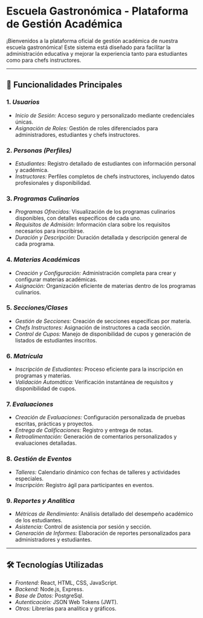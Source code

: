 # Escuela Gastronómica - Plataforma de Gestión Académica

¡Bienvenidos a la plataforma oficial de gestión académica de nuestra escuela gastronómica! Este sistema está diseñado para facilitar la administración educativa y mejorar la experiencia tanto para estudiantes como para chefs instructores.

---

## 🚀 Funcionalidades Principales

### 1. *Usuarios*
- *Inicio de Sesión:* Acceso seguro y personalizado mediante credenciales únicas.
- *Asignación de Roles:* Gestión de roles diferenciados para administradores, estudiantes y chefs instructores.

### 2. *Personas (Perfiles)*
- *Estudiantes:* Registro detallado de estudiantes con información personal y académica.
- *Instructores:* Perfiles completos de chefs instructores, incluyendo datos profesionales y disponibilidad.

### 3. *Programas Culinarios*
- *Programas Ofrecidos:* Visualización de los programas culinarios disponibles, con detalles específicos de cada uno.
- *Requisitos de Admisión:* Información clara sobre los requisitos necesarios para inscribirse.
- *Duración y Descripción:* Duración detallada y descripción general de cada programa.

### 4. *Materias Académicas*
- *Creación y Configuración:* Administración completa para crear y configurar materias académicas.
- *Asignación:* Organización eficiente de materias dentro de los programas culinarios.

### 5. *Secciones/Clases*
- *Gestión de Secciones:* Creación de secciones específicas por materia.
- *Chefs Instructores:* Asignación de instructores a cada sección.
- *Control de Cupos:* Manejo de disponibilidad de cupos y generación de listados de estudiantes inscritos.

### 6. *Matrícula*
- *Inscripción de Estudiantes:* Proceso eficiente para la inscripción en programas y materias.
- *Validación Automática:* Verificación instantánea de requisitos y disponibilidad de cupos.

### 7. *Evaluaciones*
- *Creación de Evaluaciones:* Configuración personalizada de pruebas escritas, prácticas y proyectos.
- *Entrega de Calificaciones:* Registro y entrega de notas.
- *Retroalimentación:* Generación de comentarios personalizados y evaluaciones detalladas.

### 8. *Gestión de Eventos*
- *Talleres:* Calendario dinámico con fechas de talleres y actividades especiales.
- *Inscripción:* Registro ágil para participantes en eventos.

### 9. *Reportes y Analítica*
- *Métricas de Rendimiento:* Análisis detallado del desempeño académico de los estudiantes.
- *Asistencia:* Control de asistencia por sesión y sección.
- *Generación de Informes:* Elaboración de reportes personalizados para administradores y estudiantes.

---

## 🛠 Tecnologías Utilizadas
- *Frontend:* React, HTML, CSS, JavaScript.
- *Backend:* Node.js, Express.
- *Base de Datos:* PostgreSql.
- *Autenticación:* JSON Web Tokens (JWT).
- *Otros:* Librerías para analítica y gráficos.